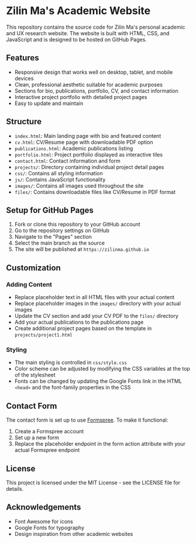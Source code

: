 # Zilin Ma's Academic Website

This repository contains the source code for Zilin Ma's personal academic and UX research website. The website is built with HTML, CSS, and JavaScript and is designed to be hosted on GitHub Pages.

## Features

- Responsive design that works well on desktop, tablet, and mobile devices
- Clean, professional aesthetic suitable for academic purposes
- Sections for bio, publications, portfolio, CV, and contact information
- Interactive project portfolio with detailed project pages
- Easy to update and maintain

## Structure

- `index.html`: Main landing page with bio and featured content
- `cv.html`: CV/Resume page with downloadable PDF option
- `publications.html`: Academic publications listing
- `portfolio.html`: Project portfolio displayed as interactive tiles
- `contact.html`: Contact information and form
- `projects/`: Directory containing individual project detail pages
- `css/`: Contains all styling information
- `js/`: Contains JavaScript functionality
- `images/`: Contains all images used throughout the site
- `files/`: Contains downloadable files like CV/Resume in PDF format

## Setup for GitHub Pages

1. Fork or clone this repository to your GitHub account
2. Go to the repository settings on GitHub
3. Navigate to the "Pages" section
4. Select the main branch as the source
5. The site will be published at `https://zilinma.github.io`

## Customization

### Adding Content

- Replace placeholder text in all HTML files with your actual content
- Replace placeholder images in the `images/` directory with your actual images
- Update the CV section and add your CV PDF to the `files/` directory
- Add your actual publications to the publications page
- Create additional project pages based on the template in `projects/project1.html`

### Styling

- The main styling is controlled in `css/style.css`
- Color scheme can be adjusted by modifying the CSS variables at the top of the stylesheet
- Fonts can be changed by updating the Google Fonts link in the HTML `<head>` and the font-family properties in the CSS

## Contact Form

The contact form is set up to use [Formspree](https://formspree.io/). To make it functional:

1. Create a Formspree account
2. Set up a new form
3. Replace the placeholder endpoint in the form action attribute with your actual Formspree endpoint

## License

This project is licensed under the MIT License - see the LICENSE file for details.

## Acknowledgements

- Font Awesome for icons
- Google Fonts for typography
- Design inspiration from other academic websites 